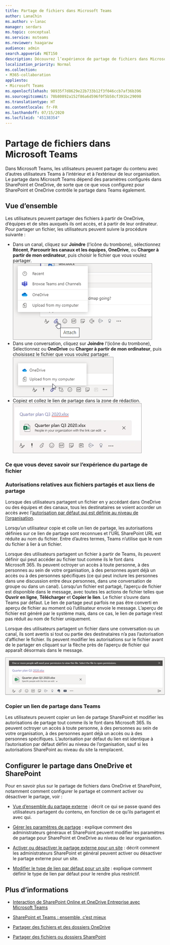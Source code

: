 ```yaml
---
title: Partage de fichiers dans Microsoft Teams
author: LanaChin
ms.author: v-lanac
manager: serdars
ms.topic: conceptual
ms.service: msteams
ms.reviewer: haagaraw
audience: admin
search.appverid: MET150
description: Découvrez l’expérience de partage de fichiers dans Microsoft Teams.
localization_priority: Normal
ms.collection:
- M365-collaboration
appliesto:
- Microsoft Teams
ms.openlocfilehash: 98935f7d8629e22b733b12f3f046ccb7af36b396
ms.sourcegitcommit: 70b80892a152f86a6d596f0f5b58cf391bc29098
ms.translationtype: HT
ms.contentlocale: fr-FR
ms.lasthandoff: 07/15/2020
ms.locfileid: "45138354"
---
```

# <a name="sharing-files-in-microsoft-teams"></a>Partage de fichiers dans Microsoft Teams

Dans Microsoft Teams, les utilisateurs peuvent partager du contenu avec d’autres utilisateurs Teams à l’intérieur et à l’extérieur de leur organisation. Le partage dans Microsoft Teams dépend des paramètres configurés dans SharePoint et OneDrive, de sorte que ce que vous configurez pour SharePoint et OneDrive contrôle le partage dans Teams également.

## <a name="overview"></a>Vue d’ensemble

Les utilisateurs peuvent partager des fichiers à partir de OneDrive, d’équipes et de sites auxquels ils ont accès, et à partir de leur ordinateur. Pour partager un fichier, les utilisateurs peuvent suivre la procédure suivante :

- Dans un canal, cliquez sur **Joindre** (l’icône du trombone), sélectionnez **Récent**, **Parcourir les canaux et les équipes**, **OneDrive**, ou **Charger à partir de mon ordinateur**, puis choisir le fichier que vous voulez partager. <br> 
    ![Capture d’écran affichant le partage d’un fichier à partir d’un canal](media/share-files-channel.png)
- Dans une conversation, cliquez sur **Joindre** l’(icône du trombone), Sélectionnez  ou **OneDrive** ou **Charger à partir de mon ordinateur**, puis choisissez le fichier que vous voulez partager. <br>
    ![Capture d’écran affichant le partage d’un fichier à partir d’une conversation](media/share-files-chat.png)
- Copiez et collez le lien de partage dans la zone de rédaction.<br>
    ![Capture d’écran affichant l’aperçu d’un fichier dans la zone de rédaction](media/share-files-link.png)

### <a name="what-you-need-to-know-about-the-file-sharing-experience"></a>Ce que vous devez savoir sur l’expérience du partage de fichier

### <a name="permissions-of-shared-files-and-sharing-links"></a>Autorisations relatives aux fichiers partagés et aux liens de partage

Lorsque des utilisateurs partagent un fichier en y accédant dans OneDrive ou des équipes et des canaux, tous les destinataires se voient accorder un accès avec l’[autorisation par défaut qui est définie au niveau de l’organisation](https://docs.microsoft.com/sharepoint/change-default-sharing-link).

Lorsqu’un utilisateur copie et colle un lien de partage, les autorisations définies sur ce lien de partage sont reconnues et l’URL SharePoint URL est réduite au nom du fichier. Entre d’autres termes, Teams n’utilise que le nom du fichier à lier à un fichier.

Lorsque des utilisateurs partagent un fichier à partir de Teams, ils peuvent définir qui peut accéder au fichier tout comme ils le font dans Microsoft 365. Ils peuvent octroyer un accès à toute personne, à des personnes au sein de votre organisation, à des personnes ayant déjà un accès ou à des personnes spécifiques (ce qui peut inclure les personnes dans une discussion entre deux personnes, dans une conversation de groupe ou dans un canal).  Lorsqu’un fichier est partagé, l’aperçu de fichier est disponible dans le message, avec toutes les actions de fichier telles que **Ouvrir en ligne**, **Télécharger** et **Copier le lien**. Le fichier s’ouvre dans Teams par défaut. Le lien de partage peut parfois ne pas être converti en aperçu de fichier au moment où l’utilisateur envoie le message. L’aperçu de fichier est généré par le système mais, dans ce cas, le lien de partage n’est pas réduit au nom de fichier uniquement.

Lorsque des utilisateurs partagent un fichier dans une conversation ou un canal, ils sont avertis si tout ou partie des destinataires n’a pas l’autorisation d’afficher le fichier. Ils peuvent modifier les autorisations sur le fichier avant de le partager en cliquant sur la flèche près de l’aperçu de fichier qui apparaît désormais dans le message.

![Capture d’écran d’une notification si des destinataires ne disposent pas des autorisations](media/share-files-permissions.png)

### <a name="copy-a-sharing-link-in-teams"></a>Copier un lien de partage dans Teams

Les utilisateurs peuvent copier un lien de partage SharePoint et modifier les autorisations de partage tout comme ils le font dans Microsoft 365. Ils peuvent octroyer un accès à toute personne, à des personnes au sein de votre organisation, à des personnes ayant déjà un accès ou à des personnes spécifiques. L’autorisation par défaut du lien est identique à l’autorisation par défaut défini au niveau de l’organisation, sauf si les autorisations SharePoint au niveau du site la remplacent.

## <a name="configure-sharing-in-onedrive-and-sharepoint"></a>Configurer le partage dans OneDrive et SharePoint

Pour en savoir plus sur le partage de fichiers dans OneDrive et SharePoint, notamment comment configurer le partage et comment activer ou désactiver le partage, voir :

- [Vue d’ensemble du partage externe](https://docs.microsoft.com/sharepoint/external-sharing-overview) : décrit ce qui se passe quand des utilisateurs partagent du contenu, en fonction de ce qu’ils partagent et avec qui.

- [Gérer les paramètres de partage](https://docs.microsoft.com/sharepoint/turn-external-sharing-on-or-off) : explique comment des administrateurs généraux et SharePoint peuvent modifier les paramètres de partage pour SharePoint et OneDrive au niveau de leur organisation.

- [Activer ou désactiver le partage externe pour un site](https://docs.microsoft.com/sharepoint/change-external-sharing-site) : décrit comment les administrateurs SharePoint et général peuvent activer ou désactiver le partage externe pour un site.

- [Modifier le type de lien par défaut pour un site](https://docs.microsoft.com/sharepoint/change-default-sharing-link) : explique comment définir le type de lien par défaut pour le rendre plus restrictif.

## <a name="more-information"></a>Plus d’informations

- [Interaction de SharePoint Online et OneDrive Entreprise avec Microsoft Teams](sharepoint-onedrive-interact.md)

- [SharePoint et Teams : ensemble, c’est mieux](https://techcommunity.microsoft.com/t5/Microsoft-SharePoint-Blog/SharePoint-and-Teams-Better-Together/ba-p/189593)

- [Partager des fichiers et des dossiers OneDrive](https://support.office.com/article/Share-OneDrive-files-and-folders-9fcc2f7d-de0c-4cec-93b0-a82024800c07#OS_Type=OneDrive_-_Business)

- [Partager des fichiers ou dossiers SharePoint](https://support.office.com/article/share-sharepoint-files-or-folders-1fe37332-0f9a-4719-970e-d2578da4941c)

